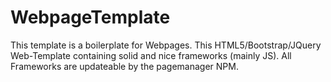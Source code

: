 # WebpageTemplate
This template is a boilerplate for Webpages. This HTML5/Bootstrap/JQuery Web-Template containing solid and nice frameworks (mainly JS). All Frameworks are updateable by the pagemanager NPM.
